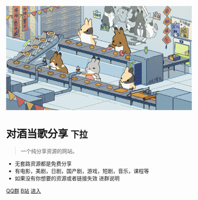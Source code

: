 <!-- _coverpage.md -->

<img src="assets\img\1.gif">

# 对酒当歌分享 <small>下拉</small>

> 一个纯分享资源的网站。

- 无套路资源都是免费分享
- 有电影，美剧，日剧，国产剧，游戏，短剧，音乐，课程等
- 如果没有你想要的资源或者链接失效 进群说明

[QQ群](https://qm.qq.com/q/4bJ9hEzh3y)
[B站](https://space.bilibili.com/118765586)
[进入](README)
